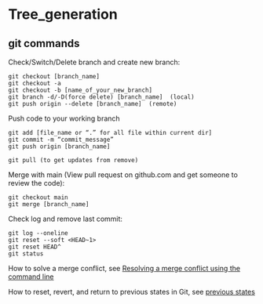 # Tree_generation

## git commands

Check/Switch/Delete branch and create new branch:
```
git checkout [branch_name]
git checkout -a
git checkout -b [name_of_your_new_branch]
git branch -d/-D(force delete) [branch_name]  (local)
git push origin --delete [branch_name]  (remote)
```
Push code to your working branch
```
git add [file_name or “.” for all file within current dir]
git commit -m “commit_message”
git push origin [branch_name]

git pull (to get updates from remove)

```

Merge with main (View pull request on github.com and get someone to review the code):
```
git checkout main
git merge [branch_name]
```

Check log and remove last commit:
```
git log --oneline
git reset --soft <HEAD~1>
git reset HEAD^
git status
```
How to solve a merge conflict, see [Resolving a merge conflict using the command line](https://docs.github.com/en/github/collaborating-with-issues-and-pull-requests/resolving-a-merge-conflict-using-the-command-line)

How to reset, revert, and return to previous states in Git, see [previous states](https://opensource.com/article/18/6/git-reset-revert-rebase-commands)

